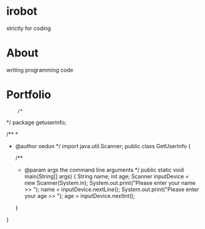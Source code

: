 # irobot
strictly for coding

# About 
writing programming code

# Portfolio
    


        /*
 
 */
package getuserinfo;

/**
 *
 * @author oedun
 */
import java.util.Scanner;
public class GetUserInfo {

    /**
     * @param args the command line arguments
     */
    public static void main(String[] args) {
        String name;
        int age;
        Scanner inputDevice = new Scanner(System.in);
        System.out.print("Please enter your name >> ");
        name = inputDevice.nextLine();
        System.out.print("Please enter your age >> ");
        age = inputDevice.nextInt();
        
        
        
        
        
        
    }
    
}
